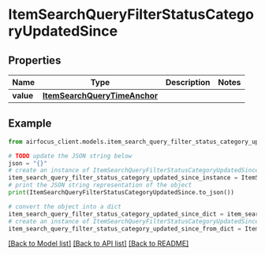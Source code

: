 # ItemSearchQueryFilterStatusCategoryUpdatedSince


## Properties

Name | Type | Description | Notes
------------ | ------------- | ------------- | -------------
**value** | [**ItemSearchQueryTimeAnchor**](ItemSearchQueryTimeAnchor.md) |  | 

## Example

```python
from airfocus_client.models.item_search_query_filter_status_category_updated_since import ItemSearchQueryFilterStatusCategoryUpdatedSince

# TODO update the JSON string below
json = "{}"
# create an instance of ItemSearchQueryFilterStatusCategoryUpdatedSince from a JSON string
item_search_query_filter_status_category_updated_since_instance = ItemSearchQueryFilterStatusCategoryUpdatedSince.from_json(json)
# print the JSON string representation of the object
print(ItemSearchQueryFilterStatusCategoryUpdatedSince.to_json())

# convert the object into a dict
item_search_query_filter_status_category_updated_since_dict = item_search_query_filter_status_category_updated_since_instance.to_dict()
# create an instance of ItemSearchQueryFilterStatusCategoryUpdatedSince from a dict
item_search_query_filter_status_category_updated_since_from_dict = ItemSearchQueryFilterStatusCategoryUpdatedSince.from_dict(item_search_query_filter_status_category_updated_since_dict)
```
[[Back to Model list]](../README.md#documentation-for-models) [[Back to API list]](../README.md#documentation-for-api-endpoints) [[Back to README]](../README.md)


